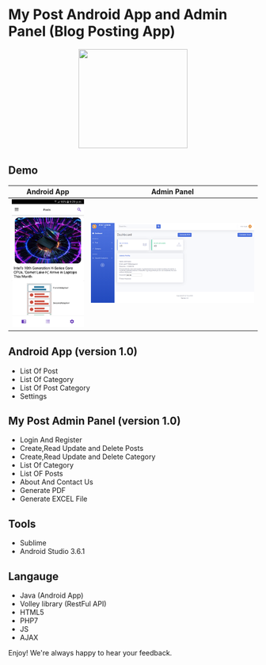 # My Post Android App and Admin Panel (Blog Posting App)
<p align="center">
  <img width="220" height="200" src="https://i.imgur.com/3DkD3lk.jpg">
</p>

## Demo
Android App | Admin Panel
------------ | -------------
![alt text](ss_app.png) | ![alt text](post_web.png)


## Android App (version 1.0)
- List Of Post 
- List Of Category 
- List Of Post Category
- Settings

## My Post Admin Panel (version 1.0)
- Login And Register
- Create,Read Update and Delete Posts
- Create,Read Update and Delete Category
- List Of Category
- List OF Posts 
- About And Contact Us
- Generate PDF
- Generate EXCEL File

## Tools 
- Sublime 
- Android Studio 3.6.1

## Langauge
- Java (Android App)
- Volley library (RestFul API)
- HTML5
- PHP7
- JS
- AJAX





Enjoy! We're always happy to hear your feedback.



